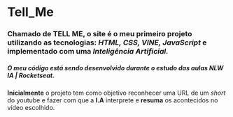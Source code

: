# Tell_Me
### Chamado de **TELL ME**, o site é o meu primeiro projeto utilizando as tecnologias: _HTML, CSS, VINE, JavaScript_ e implementado com uma _**Inteligência Artificial**._

##### O meu código está sendo desenvolvido durante o estudo das aulas **NLW IA | Rocketseat**. 

   **Inicialmente** o projeto tem como objetivo reconhecer uma URL de um _short_ do youtube e fazer com que a **I.A** interprete e **resuma** os acontecidos no vídeo escolhido.
